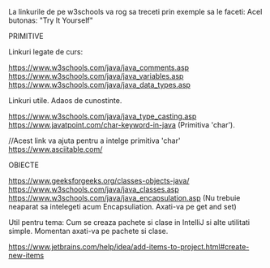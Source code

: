 La linkurile de pe w3schools va rog sa treceti prin exemple sa le faceti: Acel butonas: "Try It Yourself"


PRIMITIVE

Linkuri legate de curs:

https://www.w3schools.com/java/java_comments.asp
https://www.w3schools.com/java/java_variables.asp
https://www.w3schools.com/java/java_data_types.asp


Linkuri utile. Adaos de cunostinte.

https://www.w3schools.com/java/java_type_casting.asp
https://www.javatpoint.com/char-keyword-in-java (Primitiva 'char').

//Acest link va ajuta pentru a intelge primitiva 'char'
https://www.asciitable.com/


OBIECTE

https://www.geeksforgeeks.org/classes-objects-java/
https://www.w3schools.com/java/java_classes.asp
https://www.w3schools.com/java/java_encapsulation.asp (Nu trebuie neaparat sa intelegeti acum Encapsuliation. Axati-va pe get and set)

Util pentru tema: Cum se creaza pachete si clase in IntelliJ si alte utilitati simple.
Momentan axati-va pe pachete si clase.

https://www.jetbrains.com/help/idea/add-items-to-project.html#create-new-items